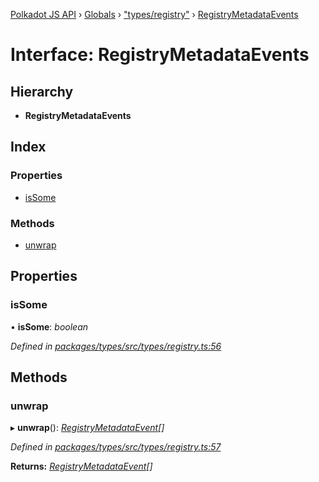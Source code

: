 [Polkadot JS API](../README.md) › [Globals](../globals.md) › ["types/registry"](../modules/_types_registry_.md) › [RegistryMetadataEvents](_types_registry_.registrymetadataevents.md)

# Interface: RegistryMetadataEvents

## Hierarchy

* **RegistryMetadataEvents**

## Index

### Properties

* [isSome](_types_registry_.registrymetadataevents.md#issome)

### Methods

* [unwrap](_types_registry_.registrymetadataevents.md#unwrap)

## Properties

###  isSome

• **isSome**: *boolean*

*Defined in [packages/types/src/types/registry.ts:56](https://github.com/polkadot-js/api/blob/196a0891b/packages/types/src/types/registry.ts#L56)*

## Methods

###  unwrap

▸ **unwrap**(): *[RegistryMetadataEvent](_types_registry_.registrymetadataevent.md)[]*

*Defined in [packages/types/src/types/registry.ts:57](https://github.com/polkadot-js/api/blob/196a0891b/packages/types/src/types/registry.ts#L57)*

**Returns:** *[RegistryMetadataEvent](_types_registry_.registrymetadataevent.md)[]*

